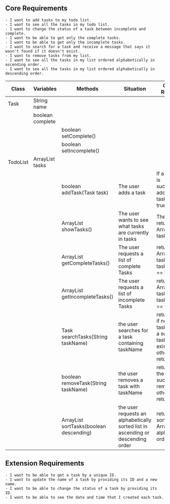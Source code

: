 ## Core Requirements
```
- I want to add tasks to my todo list.
- I want to see all the tasks in my todo list.
- I want to change the status of a task between incomplete and complete.
- I want to be able to get only the complete tasks.
- I want to be able to get only the incomplete tasks.
- I want to search for a task and receive a message that says it wasn't found if it doesn't exist.
- I want to remove tasks from my list.
- I want to see all the tasks in my list ordered alphabetically in ascending order.
- I want to see all the tasks in my list ordered alphabetically in descending order.
```

| Class    | Variables             | Methods                                       | Situation                                                                        | Output / Response                                                                                |
|----------|-----------------------|-----------------------------------------------|----------------------------------------------------------------------------------|--------------------------------------------------------------------------------------------------|
| Task     | String name           |                                               |                                                                                  |                                                                                                  |
|          | boolean complete      |                                               |                                                                                  |                                                                                                  |
|          |                       | boolean setComplete()                         |                                                                                  |                                                                                                  |
|          |                       | boolean setIncomplete()                       |                                                                                  |                                                                                                  |
| TodoList | ArrayList<Task> tasks |                                               |                                                                                  |                                                                                                  |
|          |                       | boolean addTask(Task task)                    | The user adds a task                                                             | If a new task is successfully added to tasks return true                                         |
|          |                       | ArrayList<Task> showTasks()                   | The user wants to see what tasks are currently in tasks                          | The method returns an ArrayList of tasks                                                         |
|          |                       | ArrayList<Task> getCompleteTasks()            | The user requests a list of complete Tasks                                       | returns an ArrayList of tasks where task.complete == true                                        |
|          |                       | ArrayList<Task> getIncompleteTasks()          | The user requests a list of incomplete Tasks                                     | returns an ArrayList of tasks where task.complete == false                                       |
|          |                       | Task searchTasks(String taskName)             | the user searches for a task containing taskName                                 | returns false if no task with taskName as a subString of task.name exists otherwise returns true |
|          |                       | boolean removeTask(String taskName)           | the user removes a task with taskName                                            | returns true if the task was successfully removed otherwise returns false                        |
|          |                       | ArrayList<Task> sortTasks(boolean descending) | the user requests an alphabetically sorted list in ascending or descending order | returns a sorted ArrayList in alphabetical order                                                 |

## Extension Requirements

```
- I want to be able to get a task by a unique ID.
- I want to update the name of a task by providing its ID and a new name.
- I want to be able to change the status of a task by providing its ID.
- I want to be able to see the date and time that I created each task.
```